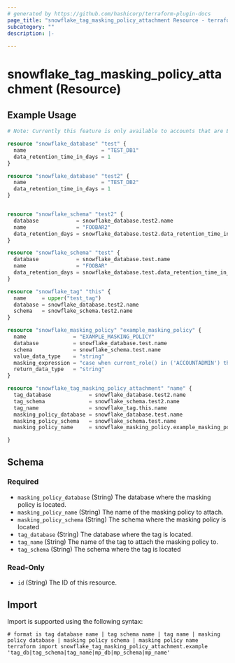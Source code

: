 ```yaml
---
# generated by https://github.com/hashicorp/terraform-plugin-docs
page_title: "snowflake_tag_masking_policy_attachment Resource - terraform-provider-snowflake"
subcategory: ""
description: |-
  
---
```


# snowflake_tag_masking_policy_attachment (Resource)



## Example Usage

```terraform
# Note: Currently this feature is only available to accounts that are Enterprise Edition (or higher)

resource "snowflake_database" "test" {
  name                        = "TEST_DB1"
  data_retention_time_in_days = 1
}

resource "snowflake_database" "test2" {
  name                        = "TEST_DB2"
  data_retention_time_in_days = 1
}


resource "snowflake_schema" "test2" {
  database            = snowflake_database.test2.name
  name                = "FOOBAR2"
  data_retention_days = snowflake_database.test2.data_retention_time_in_days
}

resource "snowflake_schema" "test" {
  database            = snowflake_database.test.name
  name                = "FOOBAR"
  data_retention_days = snowflake_database.test.data_retention_time_in_days
}

resource "snowflake_tag" "this" {
  name     = upper("test_tag")
  database = snowflake_database.test2.name
  schema   = snowflake_schema.test2.name
}

resource "snowflake_masking_policy" "example_masking_policy" {
  name               = "EXAMPLE_MASKING_POLICY"
  database           = snowflake_database.test.name
  schema             = snowflake_schema.test.name
  value_data_type    = "string"
  masking_expression = "case when current_role() in ('ACCOUNTADMIN') then val else sha2(val, 512) end"
  return_data_type   = "string"
}

resource "snowflake_tag_masking_policy_attachment" "name" {
  tag_database            = snowflake_database.test2.name
  tag_schema              = snowflake_schema.test2.name
  tag_name                = snowflake_tag.this.name
  masking_policy_database = snowflake_database.test.name
  masking_policy_schema   = snowflake_schema.test.name
  masking_policy_name     = snowflake_masking_policy.example_masking_policy.name

}
```

<!-- schema generated by tfplugindocs -->
## Schema

### Required

- `masking_policy_database` (String) The database where the masking policy is located.
- `masking_policy_name` (String) The name of the masking policy to attach.
- `masking_policy_schema` (String) The schema where the masking policy is located
- `tag_database` (String) The database where the tag is located.
- `tag_name` (String) The name of the tag to attach the masking policy to.
- `tag_schema` (String) The schema where the tag is located

### Read-Only

- `id` (String) The ID of this resource.

## Import

Import is supported using the following syntax:

```shell
# format is tag database name | tag schema name | tag name | masking policy database | masking policy schema | masking policy name
terraform import snowflake_tag_masking_policy_attachment.example 'tag_db|tag_schema|tag_name|mp_db|mp_schema|mp_name'
```
